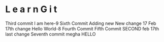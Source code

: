 #   L e a r n G i t 
Third commit
I am here-9
Sixth Commit 
Adding new
New change 17
Feb 17th change
Hello World-8
Fourth Commit
Fifth Commit
SECOND
feb 17th last change
Seventh commit megha
HELLO

 
